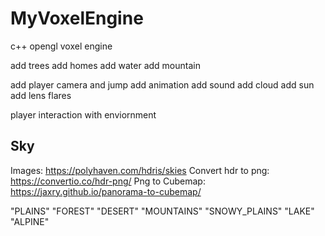 # MyVoxelEngine
c++ opengl voxel engine

add trees
add homes
add water
add mountain

add player camera and jump
add animation
add sound
add cloud
add sun
add lens flares

player interaction with enviornment


## Sky
Images: https://polyhaven.com/hdris/skies
Convert hdr to png: https://convertio.co/hdr-png/
Png to Cubemap: https://jaxry.github.io/panorama-to-cubemap/

"PLAINS"
"FOREST"
"DESERT"
"MOUNTAINS"
"SNOWY_PLAINS"
"LAKE"
"ALPINE"